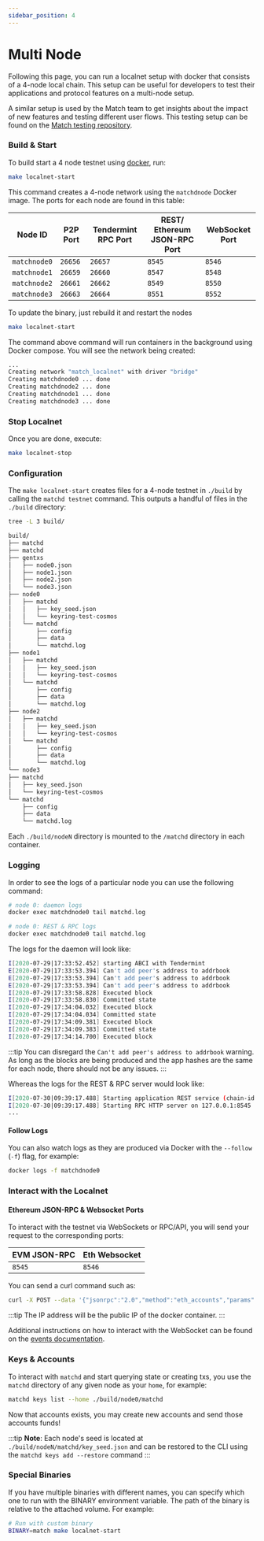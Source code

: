 ```yaml
---
sidebar_position: 4
---
```


# Multi Node

Following this page, you can run a localnet setup with docker
that consists of a 4-node local chain.
This setup can be useful for developers to test their applications and
protocol features on a multi-node setup.

A similar setup is used by the Match team to get insights
about the impact of new features and testing different user flows.
This testing setup can be found on the [Match testing repository](https://github.com/match/testing).

### Build & Start

To build start a 4 node testnet using [docker](https://docs.docker.com/engine/installation/), run:

```bash
make localnet-start
```

This command creates a 4-node network using the `matchdnode` Docker image.
The ports for each node are found in this table:

| Node ID      | P2P Port | Tendermint RPC Port | REST/ Ethereum JSON-RPC Port | WebSocket Port |
| ------------ | -------- | ------------------- | ---------------------------- | -------------- |
| `matchnode0` | `26656`  | `26657`             | `8545`                       | `8546`         |
| `matchnode1` | `26659`  | `26660`             | `8547`                       | `8548`         |
| `matchnode2` | `26661`  | `26662`             | `8549`                       | `8550`         |
| `matchnode3` | `26663`  | `26664`             | `8551`                       | `8552`         |

To update the binary, just rebuild it and restart the nodes

```bash
make localnet-start
```

The command above  command will run containers in the background using Docker compose. You will see the network being created:

```bash
...
Creating network "match_localnet" with driver "bridge"
Creating matchdnode0 ... done
Creating matchdnode2 ... done
Creating matchdnode1 ... done
Creating matchdnode3 ... done
```

### Stop Localnet

Once you are done, execute:

```bash
make localnet-stop
```

### Configuration

The `make localnet-start` creates files for a 4-node testnet in `./build` by
calling the `matchd testnet` command. This outputs a handful of files in the
`./build` directory:

```bash
tree -L 3 build/

build/
├── matchd
├── matchd
├── gentxs
│   ├── node0.json
│   ├── node1.json
│   ├── node2.json
│   └── node3.json
├── node0
│   ├── matchd
│   │   ├── key_seed.json
│   │   └── keyring-test-cosmos
│   └── matchd
│       ├── config
│       ├── data
│       └── matchd.log
├── node1
│   ├── matchd
│   │   ├── key_seed.json
│   │   └── keyring-test-cosmos
│   └── matchd
│       ├── config
│       ├── data
│       └── matchd.log
├── node2
│   ├── matchd
│   │   ├── key_seed.json
│   │   └── keyring-test-cosmos
│   └── matchd
│       ├── config
│       ├── data
│       └── matchd.log
└── node3
├── matchd
│   ├── key_seed.json
│   └── keyring-test-cosmos
└── matchd
    ├── config
    ├── data
    └── matchd.log
```

Each `./build/nodeN` directory is mounted to the `/matchd` directory in each container.

### Logging

In order to see the logs of a particular node you can use the following command:

```bash
# node 0: daemon logs
docker exec matchdnode0 tail matchd.log

# node 0: REST & RPC logs
docker exec matchdnode0 tail matchd.log
```

The logs for the daemon will look like:

```bash
I[2020-07-29|17:33:52.452] starting ABCI with Tendermint                module=main
E[2020-07-29|17:33:53.394] Can't add peer's address to addrbook         module=p2p err="Cannot add non-routable address 272a247b837653cf068d39efd4c407ffbd9a0e6f@192.168.10.5:26656"
E[2020-07-29|17:33:53.394] Can't add peer's address to addrbook         module=p2p err="Cannot add non-routable address 3e05d3637b7ebf4fc0948bbef01b54d670aa810a@192.168.10.4:26656"
E[2020-07-29|17:33:53.394] Can't add peer's address to addrbook         module=p2p err="Cannot add non-routable address 689f8606ede0b26ad5b79ae244c14cc67ab4efe7@192.168.10.3:26656"
I[2020-07-29|17:33:58.828] Executed block                               module=state height=88 validTxs=0 invalidTxs=0
I[2020-07-29|17:33:58.830] Committed state                              module=state height=88 txs=0 appHash=90CC5FA53CF8B5EC49653A14DA20888AD81C92FCF646F04D501453FD89FCC791
I[2020-07-29|17:34:04.032] Executed block                               module=state height=89 validTxs=0 invalidTxs=0
I[2020-07-29|17:34:04.034] Committed state                              module=state height=89 txs=0 appHash=0B54C4DB1A0DACB1EEDCD662B221C048C826D309FD2A2F31FF26BAE8D2D7D8D7
I[2020-07-29|17:34:09.381] Executed block                               module=state height=90 validTxs=0 invalidTxs=0
I[2020-07-29|17:34:09.383] Committed state                              module=state height=90 txs=0 appHash=75FD1EE834F0669D5E717C812F36B21D5F20B3CCBB45E8B8D415CB9C4513DE51
I[2020-07-29|17:34:14.700] Executed block                               module=state height=91 validTxs=0 invalidTxs=0
```

:::tip
You can disregard the `Can't add peer's address to addrbook` warning. As long as the blocks are
being produced and the app hashes are the same for each node, there should not be any issues.
:::

Whereas the logs for the REST & RPC server would look like:

```bash
I[2020-07-30|09:39:17.488] Starting application REST service (chain-id: "7305661614933169792")... module=rest-server
I[2020-07-30|09:39:17.488] Starting RPC HTTP server on 127.0.0.1:8545   module=rest-server
...
```

#### Follow Logs

You can also watch logs as they are produced via Docker with the `--follow` (`-f`) flag, for
example:

```bash
docker logs -f matchdnode0
```

### Interact with the Localnet

#### Ethereum JSON-RPC & Websocket Ports

To interact with the testnet via WebSockets or RPC/API, you will send your request to the corresponding ports:

| EVM JSON-RPC | Eth Websocket |
| ------------ | ------------- |
| `8545`       | `8546`        |

You can send a curl command such as:

```bash
curl -X POST --data '{"jsonrpc":"2.0","method":"eth_accounts","params":[],"id":1}' -H "Content-Type: application/json" 192.162.10.1:8545
```

:::tip
The IP address will be the public IP of the docker container.
:::

Additional instructions on how to interact with the WebSocket can be found on the 
[events documentation](./../clients/ethereum-JSON-RPC/event#ethereum-websocket).

### Keys & Accounts

To interact with `matchd` and start querying state or creating txs, you use the
`matchd` directory of any given node as your `home`, for example:

```bash
matchd keys list --home ./build/node0/matchd
```

Now that accounts exists, you may create new accounts and send those accounts
funds!

:::tip
**Note**: Each node's seed is located at `./build/nodeN/matchd/key_seed.json` and can be restored to the CLI using the
`matchd keys add --restore` command
:::

### Special Binaries

If you have multiple binaries with different names, you can specify which one to run with the BINARY environment
variable. The path of the binary is relative to the attached volume. For example:

```bash
# Run with custom binary
BINARY=match make localnet-start
```
